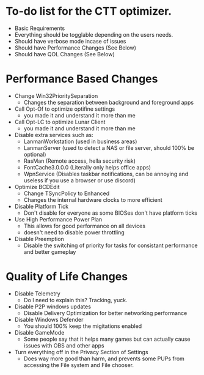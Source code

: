 # To-do list for the CTT optimizer.

- Basic Requirements
 - Everything should be togglable depending on the users needs.
 - Should have verbose mode incase of issues
 - Should have Performance Changes (See Below)
 - Should have QOL Changes (See Below)

# Performance Based Changes
 - Change Win32PrioritySeparation
   - Changes the separation between background and foreground apps
 - Call Opt-Of to optimize optifine settings
   - you made it and understand it more than me
 - Call Opt-LC to optimize Lunar Client
   - you made it and understand it more than me
 - Disable extra services such as:
   - LanmanWorkstation (used in business areas)
   - LanmanServer (used to detect a NAS or file server, should 100% be optional)
   - RasMan (Remote access, hella security risk)
   - FontCache3.0.0.0 (Literally only helps office apps)
   - WpnService (Disables taskbar notifications, can be annoying and useless if you use a browser or use discord)
 - Optimize BCDEdit
   - Change TSyncPolicy to Enhanced
   - Changes the internal hardware clocks to more efficient
 - Disable Platform Tick
   - Don't disable for everyone as some BIOSes don't have platform ticks
 - Use High Performance Power Plan
   - This allows for good performance on all devices
   - doesn't need to disable power throttling
 - Disable Preemption
   - Disable the switching of priority for tasks for consistant performance and better gameplay

# Quality of Life Changes
 - Disable Telemetry
   - Do I need to explain this? Tracking, yuck.
 - Disable P2P windows updates
   - Disable Delivery Optimization for better networking performance
 - Disable Windows Defender
   - You should 100% keep the migitations enabled
 - Disable GameMode
   - Some people say that it helps many games but can actually cause issues with OBS and other apps
 - Turn everything off in the Privacy Section of Settings
   - Does way more good than harm, and prevents some PUPs from accessing the File system and File chooser.
